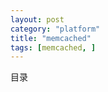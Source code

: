 ```yaml
---
layout: post
category: "platform"
title: "memcached"
tags: [memcached, ]
---
```


目录

<!-- TOC -->


<!-- /TOC -->
